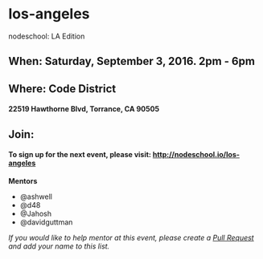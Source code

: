 los-angeles
===========

nodeschool: LA Edition

## When: Saturday, September 3, 2016. 2pm - 6pm

## Where: Code District
####  22519 Hawthorne Blvd, Torrance, CA 90505

## Join:
#### To sign up for the next event, please visit: http://nodeschool.io/los-angeles

**Mentors**
* @ashwell
* @d48
* @Jahosh
* @davidguttman


_If you would like to help mentor at this event, please create a [Pull Request](https://github.com/nodeschool/los-angeles/pulls) and add your name to this list._

